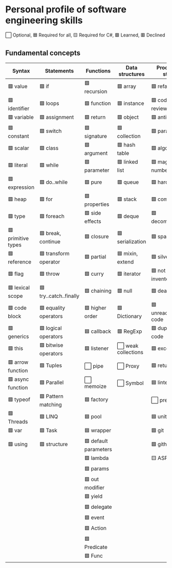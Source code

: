 # Personal profile of software engineering skills

⬜ Optional, 🟦 Required for all, 🟨 Required for С#, 🟩 Learned, 🟥 Declined

## Fundamental concepts

| Syntax               | Statements            | Functions             | Data structures     | Process & style      |
|----------------------|-----------------------|-----------------------|---------------------|----------------------|
| 🟩 value             | 🟩 if                 | 🟩 recursion          | 🟩 array            | 🟩 refactoring       |
| 🟩 identifier        | 🟩 loops              | 🟩 function           | 🟩 instance         | 🟩 code review       |
| 🟩 variable          | 🟩 assignment         | 🟩 return             | 🟩 object           | 🟩 antipatterns      |
| 🟩 constant          | 🟩 switch             | 🟩 signature          | 🟩 collection       | 🟩 paradigm          |
| 🟩 scalar            | 🟩 class              | 🟩 argument           | 🟩 hash table       | 🟩 algorithm         |
| 🟩 literal           | 🟩 while              | 🟩 parameter          | 🟩 linked list      | 🟩 magic numbers     |
| 🟩 expression        | 🟩 do..while          | 🟩 pure               | 🟩 queue            | 🟩 hardcode          |
| 🟩 heap              | 🟩 for                | 🟩 properties         | 🟩 stack            | 🟩 complexity        |
| 🟩 type              | 🟩 foreach            | 🟩 side effects       | 🟩 deque            | 🟩 decomposition     |
| 🟩 primitive types   | 🟩 break, continue    | 🟩 closure            | 🟩 serialization    | 🟩 spaghetti         |
| 🟩 reference         | 🟩 transform operator | 🟩 partial            | 🟦 mixin, extend    | 🟩 silver bullet     |
| 🟩 flag              | 🟩 throw              | 🟩 curry              | 🟩 iterator         | 🟩 not invented here |
| 🟩 lexical scope     | 🟩 try..catch..finally| 🟩 chaining           | 🟩 null             | 🟩 dead code         |
| 🟩 code block        | 🟩 equality operators | 🟩 higher order       | 🟩 Dictionary       | 🟩 unreachable code  |
| 🟩 generics          | 🟩 logical operators  | 🟦 callback           | 🟩 RegExp           | 🟩 duplicate code    |
| 🟩 this              | 🟩 bitwise operators  | 🟩 listener           | ⬜️ weak collections | 🟩 exception         |
| 🟩 arrow function    | 🟩 Tuples             | ⬜️ pipe               | ⬜️ Proxy            | 🟩 return early      |
| 🟩 async function    | 🟩 Parallel           | ⬜️ memoize            | ⬜️ Symbol           | 🟦 linter            |
| 🟩 typeof            | 🟩 Pattern matching   | 🟩 factory            |                     | ⬜️ prettier          |
| 🟩 Threads           | 🟩 LINQ               | 🟦 pool               |                     | 🟦 unittest          |
| 🟩 var               | 🟩 Task               | 🟦 wrapper            |                     | 🟩 git               |
| 🟩 using             | 🟩 structure          | 🟩 default parameters |                     | 🟩 github            |
|                      |                       | 🟩 lambda             |                     | 🟨 ASP.NET           |
|                      |                       | 🟩 params             |                     |                      |
|                      |                       | 🟩 out modifier       |                     |                      |
|                      |                       | 🟩 yield              |                     |                      |
|                      |                       | 🟩 delegate           |                     |                      |
|                      |                       | 🟩 event              |                     |                      |
|                      |                       | 🟩 Action             |                     |                      |
|                      |                       | 🟩 Predicate          |                     |                      |
|                      |                       | 🟩 Func               |                     |                      |
